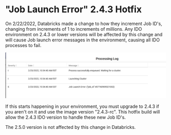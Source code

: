 # "Job Launch Error" 2.4.3 Hotfix

On 2/22/2022, Databricks made a change to how they increment Job ID's, changing from increments of 1 to increments of millions. Any IDO environment on 2.4.3 or lower versions will be affected by this change and will cause Job launch error messages in the environment, causing all IDO processes to fail.

![Example of error](<../../.gitbook/assets/image (382).png>)

If this starts happening in your environment, you must upgrade to 2.4.3 if you aren't on it and use the image version "2.4.3-rc". This hotfix build will allow the 2.4.3 IDO version to handle these new Job ID's.&#x20;

The 2.5.0 version is not affected by this change in Databricks.

